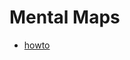 # Mental Maps

* [howto](https://gesvin.wordpress.com/2015/11/30/mapas-mentales-9-trucos-para-elaborarlas-infografia/)

